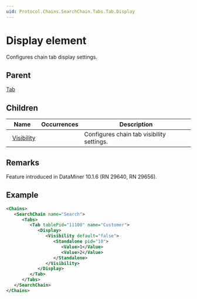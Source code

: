 ```yaml
---
uid: Protocol.Chains.SearchChain.Tabs.Tab.Display
---
```


# Display element

Configures chain tab display settings.

## Parent

[Tab](xref:Protocol.Chains.SearchChain.Tabs.Tab)

## Children

|Name|Occurrences|Description|
|--- |--- |--- |
|&nbsp;&nbsp;[Visibility](xref:Protocol.Chains.SearchChain.Tabs.Tab.Display.Visibility)||Configures chain tab visibility settings.|

## Remarks

Feature introduced in DataMiner 10.1.6 (RN 29640, RN 29656).

## Example

```xml
<Chains>
   <SearchChain name="Search">
      <Tabs>
         <Tab tablePid="11100" name="Customer">
            <Display>
               <Visibility default="false">
                  <Standalone pid="10">
                     <Value>1</Value>
                     <Value>2</Value>
                  </Standalone>
               </Visibility>
            </Display>
         </Tab>
      </Tabs>
   </SearchChain>
</Chains>
```
